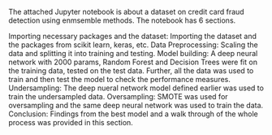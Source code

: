 
The attached Jupyter notebook is about a dataset on credit card fraud detection using enmsemble methods. The notebook has 6 sections.

Importing necessary packages and the dataset: Importing the dataset and the packages from scikit learn, keras, etc.
Data Preprocessing: Scaling the data and splitting it into training and testing.
Model building: A deep neural network with 2000 params, Random Forest and Decision Trees were fit on the training data, tested on the test data. Further, all the data was used to train and then test the model to check the performance measures.
Undersampling: The deep nueral network model defined earlier was used to train the undersampled data.
Oversampling: SMOTE was used for oversampling and the same deep neural network was used to train the data.
Conclusion: Findings from the best model and a walk through of the whole process was provided in this section.
